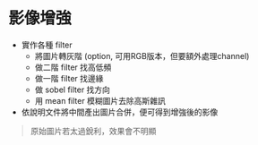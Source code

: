 # 影像增強 #
- 實作各種 filter
  - 將圖片轉灰階 (option, 可用RGB版本，但要額外處理channel)
  - 做二階 filter 找高低頻
  - 做一階 filter 找邊緣
  - 做 sobel filter 找方向
  - 用 mean filter 模糊圖片去除高斯雜訊
- 依說明文件將中間產出圖片合併，便可得到增強後的影像

> 原始圖片若太過銳利，效果會不明顯
